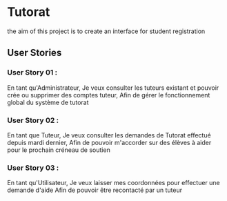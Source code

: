 # Tutorat
the aim of this project is to create an interface for student registration

## User Stories
### User Story 01 :
En tant qu'Administrateur,
Je veux consulter les tuteurs existant et pouvoir crée ou supprimer des comptes tuteur,
Afin de gérer le fonctionnement global du système de tutorat

### User Story 02 :
En tant que Tuteur,
Je veux consulter les demandes de Tutorat effectué depuis mardi dernier,
Afin de pouvoir m'accorder sur des élèves à aider pour le prochain créneau de soutien

### User Story 03 :
En tant qu'Utilisateur,
Je veux laisser mes coordonnées pour effectuer une demande d'aide
Afin de pouvoir être recontacté par un tuteur
